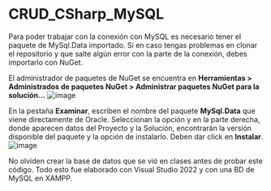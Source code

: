 # CRUD_CSharp_MySQL

Para poder trabajar con la conexión con MySQL es necesario tener el paquete de MySql.Data importado. Si en caso tengas problemas en clonar el repositorio y que salte algún error con la parte de la conexión, debes importarlo con NuGet.

El administrador de paquetes de NuGet se encuentra en **Herramientas > Administrados de paquetes NuGet > Administrar paquetes NuGet para la solución...**
![image](https://github.com/user-attachments/assets/afc43dc4-3f46-4a00-80ea-bafbea18dbdc)

En la pestaña **Examinar**, escriben el nombre del paquete **MySql.Data** que viene directamente de Oracle. Seleccionan la opción y en la parte derecha, donde aparecen datos del Proyecto y la Solución, encontrarán la versión disponible del paquete y la opción de instalarlo. Deben dar click en **Instalar**.
![image](https://github.com/user-attachments/assets/68c6a49e-dd96-46be-beb9-fc2d04da7c55)

No olviden crear la base de datos que se vió en clases antes de probar este código. Todo esto fue elaborado con Visual Studio 2022 y con una BD de MySQL en XAMPP.

